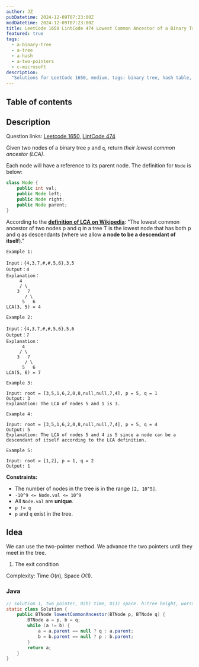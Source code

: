 ```yaml
---
author: JZ
pubDatetime: 2024-12-09T07:23:00Z
modDatetime: 2024-12-09T07:23:00Z
title: LeetCode 1650 LintCode 474 Lowest Common Ancestor of a Binary Tree III
featured: true
tags:
  - a-binary-tree
  - a-tree
  - a-hash
  - a-two-pointers
  - c-microsoft
description:
  "Solutions for LeetCode 1650, medium, tags: binary tree, hash table, two pointers; companies: microsoft."
---
```


## Table of contents

## Description

Question links: [Leetcode 1650](https://leetcode.com/problems/lowest-common-ancestor-of-a-binary-tree-iii/description/), [LintCode 474](https://www.lintcode.com/problem/474/)

Given two nodes of a binary tree `p` and `q`, return _their lowest common ancestor (LCA)_.

Each node will have a reference to its parent node. The definition for `Node` is below:

```java
class Node {
    public int val;
    public Node left;
    public Node right;
    public Node parent;
}

```

According to the **[definition of LCA on Wikipedia](https://en.wikipedia.org/wiki/Lowest_common_ancestor)**: "The lowest common ancestor of two nodes p and q in a tree T is the lowest node that has both p and q as descendants (where we allow **a node to be a descendant of itself**)."

```
Example 1:

Input：{4,3,7,#,#,5,6},3,5
Output：4
Explanation：
     4
     / \
    3   7
       / \
      5   6
LCA(3, 5) = 4

Example 2:

Input：{4,3,7,#,#,5,6},5,6
Output：7
Explanation：
      4
     / \
    3   7
       / \
      5   6
LCA(5, 6) = 7

Example 3:

Input: root = [3,5,1,6,2,0,8,null,null,7,4], p = 5, q = 1
Output: 3
Explanation: The LCA of nodes 5 and 1 is 3.

Example 4:

Input: root = [3,5,1,6,2,0,8,null,null,7,4], p = 5, q = 4
Output: 5
Explanation: The LCA of nodes 5 and 4 is 5 since a node can be a descendant of itself according to the LCA definition.

Example 5:

Input: root = [1,2], p = 1, q = 2
Output: 1
```

**Constraints:**

-   The number of nodes in the tree is in the range `[2, 10^5]`.
-   `-10^9 <= Node.val <= 10^9`
-   All `Node.val` are **unique**.
-   `p != q`
-   `p` and `q` exist in the tree.

## Idea

We can use the two-pointer method. We advance the two pointers until they meet in the tree.

1. The exit condition

Complexity: Time $O(n)$, Space $O(1)$.

### Java

```java
// solution 1, two pointer, O(h) time, O(1) space. h:tree height, worst case O(n). LintCode 2550ms, 21.95Mb.
static class Solution {
    public BTNode lowestCommonAncestor(BTNode p, BTNode q) {
        BTNode a = p, b = q;
        while (a != b) {
            a = a.parent == null ? q : a.parent;
            b = b.parent == null ? p : b.parent;
        }
        return a;
    }
}
```
